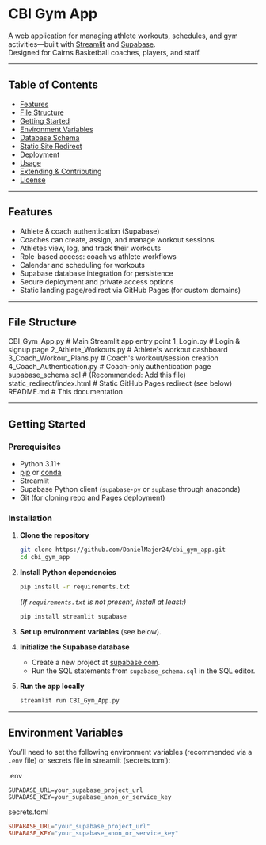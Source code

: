 # CBI Gym App

A web application for managing athlete workouts, schedules, and gym activities—built with [Streamlit](https://streamlit.io/) and [Supabase](https://supabase.com/).  
Designed for Cairns Basketball coaches, players, and staff.

---

## Table of Contents

- [Features](#features)
- [File Structure](#file-structure)
- [Getting Started](#getting-started)
- [Environment Variables](#environment-variables)
- [Database Schema](#database-schema)
- [Static Site Redirect](#static-site-redirect)
- [Deployment](#deployment)
- [Usage](#usage)
- [Extending & Contributing](#extending--contributing)
- [License](#license)

---

## Features

- Athlete & coach authentication (Supabase)
- Coaches can create, assign, and manage workout sessions
- Athletes view, log, and track their workouts
- Role-based access: coach vs athlete workflows
- Calendar and scheduling for workouts
- Supabase database integration for persistence
- Secure deployment and private access options
- Static landing page/redirect via GitHub Pages (for custom domains)

---

## File Structure
CBI_Gym_App.py                 # Main Streamlit app entry point
1_Login.py                     # Login & signup page
2_Athlete_Workouts.py          # Athlete's workout dashboard
3_Coach_Workout_Plans.py       # Coach's workout/session creation
4_Coach_Authentication.py      # Coach-only authentication page
supabase_schema.sql            # (Recommended: Add this file)
static_redirect/index.html     # Static GitHub Pages redirect (see below)
README.md                      # This documentation


---

## Getting Started

### Prerequisites

- Python 3.11+
- [pip](https://pip.pypa.io/en/stable/) or [conda](https://docs.conda.io/)
- Streamlit
- Supabase Python client (`supabase-py` or `supbase` through anaconda)
- Git (for cloning repo and Pages deployment)

### Installation

1. **Clone the repository**
    ```bash
    git clone https://github.com/DanielMajer24/cbi_gym_app.git
    cd cbi_gym_app
    ```

2. **Install Python dependencies**
    ```bash
    pip install -r requirements.txt
    ```
    *(If `requirements.txt` is not present, install at least:)*  
    ```bash
    pip install streamlit supabase
    ```

3. **Set up environment variables** (see below).

4. **Initialize the Supabase database**  
   - Create a new project at [supabase.com](https://supabase.com/).
   - Run the SQL statements from `supabase_schema.sql` in the SQL editor.

5. **Run the app locally**
    ```bash
    streamlit run CBI_Gym_App.py
    ```

---

## Environment Variables

You’ll need to set the following environment variables (recommended via a `.env` file) or secrets file in streamlit (secrets.toml):

.env
```
SUPABASE_URL=your_supabase_project_url
SUPABASE_KEY=your_supabase_anon_or_service_key
```

secrets.toml
```secrets.toml
SUPABASE_URL="your_supabase_project_url"
SUPABASE_KEY="your_supabase_anon_or_service_key"
```



